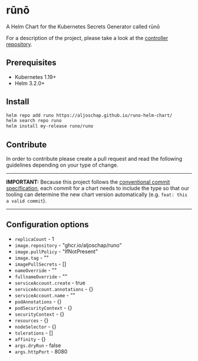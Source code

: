 # rūnō

A Helm Chart for the Kubernetes Secrets Generator called rūnō

For a description of the project, please take a look at the [controller repository](https://github.com/AljoschaP/runo).

## Prerequisites

- Kubernetes 1.19+
- Helm 3.2.0+

## Install

```bash
helm repo add runo https://aljoschap.github.io/runo-helm-chart/
helm search repo runo
helm install my-release runo/runo
```

## Contribute

In order to contribute please create a pull request and read the following guidelines depending on your type of change.

***
__IMPORTANT:__ Because this project follows the [conventional commit specification](https://www.conventionalcommits.org/en/v1.0.0/), each commit for a chart needs to include the type so that our tooling can determine the new chart version automatically (e.g. `feat: this a valid commit`).
***

## Configuration options

- `replicaCount` - 1
- `image.repository` - "ghcr.io/aljoschap/runo"
- `image.pullPolicy` - "IfNotPresent"
- `image.tag` - ""
- `imagePullSecrets` - []
- `nameOverride` - ""
- `fullnameOverride` - ""
- `serviceAccount.create` - true
- `serviceAccount.annotations` - {}
- `serviceAccount.name` - ""
- `podAnnotations` - {}
- `podSecurityContext` - {}
- `securityContext` - {}
- `resources` - {}
- `nodeSelector` - {}
- `tolerations` - []
- `affinity` - {}
- `args.dryRun` - false
- `args.httpPort` - 8080

